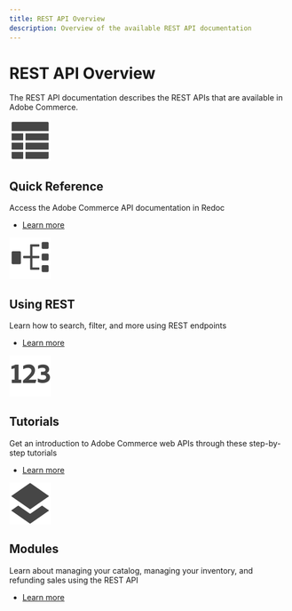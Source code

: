 ```yaml
---
title: REST API Overview
description: Overview of the available REST API documentation
--- 
```

 
# REST API Overview

The REST API documentation describes the REST APIs that are available in Adobe Commerce.

<TextBlock slots="image, heading, text, links" width="50%" />

![Quick Reference](../_images/viewtable.png)

## Quick Reference

Access the Adobe Commerce API documentation in Redoc

-  [Learn more](quick-reference/)

<TextBlock slots="image, heading, text, links" width="50%" />

![Using REST](../_images/workflow.png)

## Using REST

Learn how to search, filter, and more using REST endpoints

-  [Learn more](use-rest/)

<TextBlock slots="image, heading, text, links" width="50%" />

![Tutorials](../_images/123.png)

## Tutorials

Get an introduction to Adobe Commerce web APIs through these step-by-step tutorials

-  [Learn more](tutorials/)

<TextBlock slots="image, heading, text, links" width="50%" />

![Modules](../_images/layers.png)

## Modules

Learn about managing your catalog, managing your inventory, and refunding sales using the REST API

-  [Learn more](modules/)
